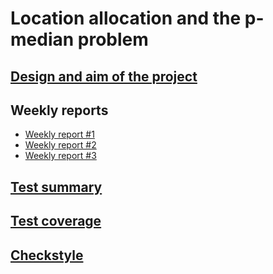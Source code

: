 # Location allocation and the p-median problem


## [Design and aim of the project](https://github.com/toppyy/locationallocation/blob/master/documentation/design.md)

## Weekly reports

* [Weekly report #1](https://github.com/toppyy/locationallocation/blob/master/documentation/week1.md)
* [Weekly report #2](https://github.com/toppyy/locationallocation/blob/master/documentation/week2.md)
* [Weekly report #3](https://github.com/toppyy/locationallocation/blob/master/documentation/week3.md)

## [Test summary](https://toppyy.github.io/projects/locationallocation_code_quality/testsummary/index.html)

## [Test coverage](https://toppyy.github.io/projects/locationallocation_code_quality/jacoco/index.html)
  
## [Checkstyle](https://toppyy.github.io/projects/locationallocation_code_quality/checkstyle/main.html)


